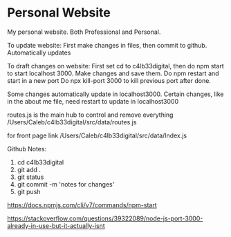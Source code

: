 # Personal Website

My personal website. Both Professional and Personal.

To update website:
First make changes in files, then commit to github.
Automatically updates


To draft changes on website:
First set cd to c4lb33digital, then do npm start to start localhost 3000. 
Make changes and save them. Do npm restart and start in a new port
Do npx kill-port 3000 to kill previous port after done. 

Some changes automatically update in localhost3000.
Certain changes, like in the about me file, need restart to update in localhost3000

routes.js is the main hub to control and remove everything 
/Users/Caleb/c4lb33digital/src/data/routes.js

for front page link
/Users/Caleb/c4lb33digital/src/data/Index.js 

Github Notes:
1. cd c4lb33digital
2. git add .
3. git status
4. git commit -m 'notes for changes'
5. git push

https://docs.npmjs.com/cli/v7/commands/npm-start

https://stackoverflow.com/questions/39322089/node-js-port-3000-already-in-use-but-it-actually-isnt

